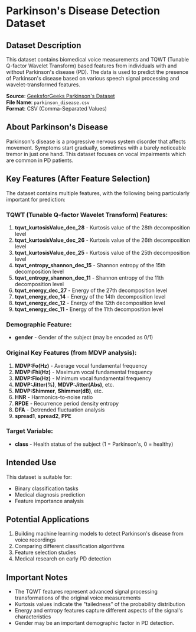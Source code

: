 # Parkinson's Disease Detection Dataset

## Dataset Description
This dataset contains biomedical voice measurements and TQWT (Tunable Q-factor Wavelet Transform) based features from individuals with and without Parkinson's disease (PD). The data is used to predict the presence of Parkinson's disease based on various speech signal processing and wavelet-transformed features.

**Source**: [GeeksforGeeks Parkinson's Dataset](https://media.geeksforgeeks.org/wp-content/uploads/20250122143413596644/parkinson_disease.csv)  
**File Name**: `parkinson_disease.csv`  
**Format**: CSV (Comma-Separated Values)

## About Parkinson's Disease
Parkinson's disease is a progressive nervous system disorder that affects movement. Symptoms start gradually, sometimes with a barely noticeable tremor in just one hand. This dataset focuses on vocal impairments which are common in PD patients.

## Key Features (After Feature Selection)
The dataset contains multiple features, with the following being particularly important for prediction:

### TQWT (Tunable Q-factor Wavelet Transform) Features:
1. **tqwt_kurtosisValue_dec_28** - Kurtosis value of the 28th decomposition level
2. **tqwt_kurtosisValue_dec_26** - Kurtosis value of the 26th decomposition level  
3. **tqwt_kurtosisValue_dec_25** - Kurtosis value of the 25th decomposition level
4. **tqwt_entropy_shannon_dec_15** - Shannon entropy of the 15th decomposition level
5. **tqwt_entropy_shannon_dec_11** - Shannon entropy of the 11th decomposition level
6. **tqwt_energy_dec_27** - Energy of the 27th decomposition level
7. **tqwt_energy_dec_14** - Energy of the 14th decomposition level
8. **tqwt_energy_dec_12** - Energy of the 12th decomposition level
9. **tqwt_energy_dec_11** - Energy of the 11th decomposition level

### Demographic Feature:
- **gender** - Gender of the subject (may be encoded as 0/1)

### Original Key Features (from MDVP analysis):
1. **MDVP:Fo(Hz)** - Average vocal fundamental frequency
2. **MDVP:Fhi(Hz)** - Maximum vocal fundamental frequency
3. **MDVP:Flo(Hz)** - Minimum vocal fundamental frequency
4. **MDVP:Jitter(%)**, **MDVP:Jitter(Abs)**, etc.
5. **MDVP:Shimmer**, **Shimmer(dB)**, etc.
6. **HNR** - Harmonics-to-noise ratio
7. **RPDE** - Recurrence period density entropy
8. **DFA** - Detrended fluctuation analysis
9. **spread1**, **spread2**, **PPE**

### Target Variable:
- **class** - Health status of the subject (1 = Parkinson's, 0 = healthy)

## Intended Use
This dataset is suitable for:
- Binary classification tasks
- Medical diagnosis prediction
- Feature importance analysis

## Potential Applications
1. Building machine learning models to detect Parkinson's disease from voice recordings
2. Comparing different classification algorithms
3. Feature selection studies
4. Medical research on early PD detection

## Important Notes
- The TQWT features represent advanced signal processing transformations of the original voice measurements
- Kurtosis values indicate the "tailedness" of the probability distribution
- Energy and entropy features capture different aspects of the signal's characteristics
- Gender may be an important demographic factor in PD detection.
